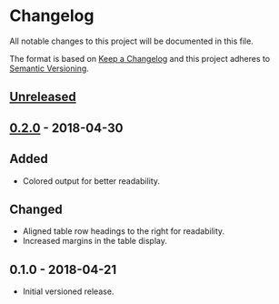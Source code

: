 # Changelog

All notable changes to this project will be documented in this file.

The format is based on [Keep a Changelog](http://keepachangelog.com/en/1.0.0/)
and this project adheres to [Semantic Versioning](http://semver.org/spec/v2.0.0.html).

## [Unreleased]

## [0.2.0] - 2018-04-30

## Added

- Colored output for better readability.

## Changed

- Aligned table row headings to the right for readability.
- Increased margins in the table display.

## 0.1.0 - 2018-04-21

- Initial versioned release.

[Unreleased]: https://github.com/Calinou/fov/compare/v0.2.0...HEAD
[0.2.0]: https://github.com/Calinou/fov/compare/v0.1.0...v0.2.0
